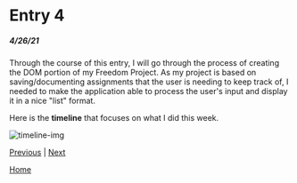 # Entry 4
##### 4/26/21

Through the course of this entry, I will go through the process of creating the DOM portion of my Freedom Project. As my project is based on saving/documenting assignments that the user is needing to keep track of, I needed to make the application able to process the user's input and display it in a nice "list" format.

Here is the **timeline** that focuses on what I did this week.

![timeline-img](../screenshots/entry04-screenshots/timeline.png)

[Previous](entry03.md) | [Next](entry05.md)

[Home](../README.md)